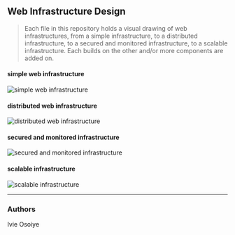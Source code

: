 ## Web Infrastructure Design
> Each file in this repository holds a visual drawing of web infrastructures, from a simple infrastructure, to a distributed infrastructure, to a secured and monitored infrastructure, to a scalable infrastructure. Each builds on the other and/or more components are added on. 

#### simple web infrastructure
![simple web infrastructure](https://imgur.com/6E7MLzF)
#### distributed web infrastructure
![distributed web infrastructure](https://imgur.com/7yRjXMm)
#### secured and monitored infrastructure
![secured and monitored infrastructure](https://imgur.com/pi2dHcC)
#### scalable infrastructure
![scalable infrastructure](https://imgur.com/GBOkE46)

---
### Authors
Ivie Osoiye

